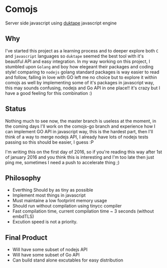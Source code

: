 Comojs
======

Server side javascript using [duktape](https://github.com/svaarala/duktape) javascript engine

Why
---

I've started this project as a learning process and to deeper explore both ``C`` and ``javascript`` languages
so ``duktape`` seemed the best tool with it's beautiful API and easy integration. In my way working on this project, I stumbled upon ``Golang`` and boy how elegeant their packages and coding style! comparing to ``nodejs`` golang standard packages is way easier to read and follow, falling in love with GO left me no choice but to explore it within comojs as well by implementing some of it's packages in javascript way, this may sounds confusing, nodejs and Go API in one place!! it's crazy but I have a good feeling for this combination :)

Status
-------

Nothing much to see now, the master branch is useless at the moment, in the coming days I'll work on the comojs-go branch and experience how I can implement GO API in javascript way, this is the hardest part, then I'll think of a way to merge nodejs API, I already have lots of nodejs tests passing so this should be easier, I guess :P

I'm writing this on the first day of 2016, so if you're reading this way after 1st of january 2016 and you think this is interesting and I'm too late then just ping me, sometimes I need a push to accelerate thing ;)

Philosophy
----------
* Everthing Should by as tiny as possible
* Implement most things in javascript
* Must maintaine a low footprint memory usage
* Should run without compilation using tinycc compiler
* Fast compilation time, current compilation time ~ 3 seconds (without embdTLS)
* Excution speed is not a priority.

Final Product
-------------

* Will have some subset of nodejs API
* Will have some subset of Go API
* Can build stand alone excutables for easy distribution


